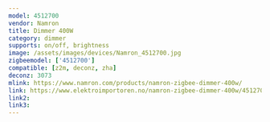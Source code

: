 ```yaml
---
model: 4512700
vendor: Namron
title: Dimmer 400W
category: dimmer
supports: on/off, brightness
image: /assets/images/devices/Namron_4512700.jpg
zigbeemodel: ['4512700']
compatible: [z2m, deconz, zha]
deconz: 3073
mlink: https://www.namron.com/products/namron-zigbee-dimmer-400w/
link: https://www.elektroimportoren.no/namron-zigbee-dimmer-400w/4512700/Product.html
link2: 
link3: 
---
```

